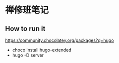 # 禅修班笔记

## How to run it 

<https://community.chocolatey.org/packages?q=hugo>
- choco install hugo-extended
- hugo -D server
